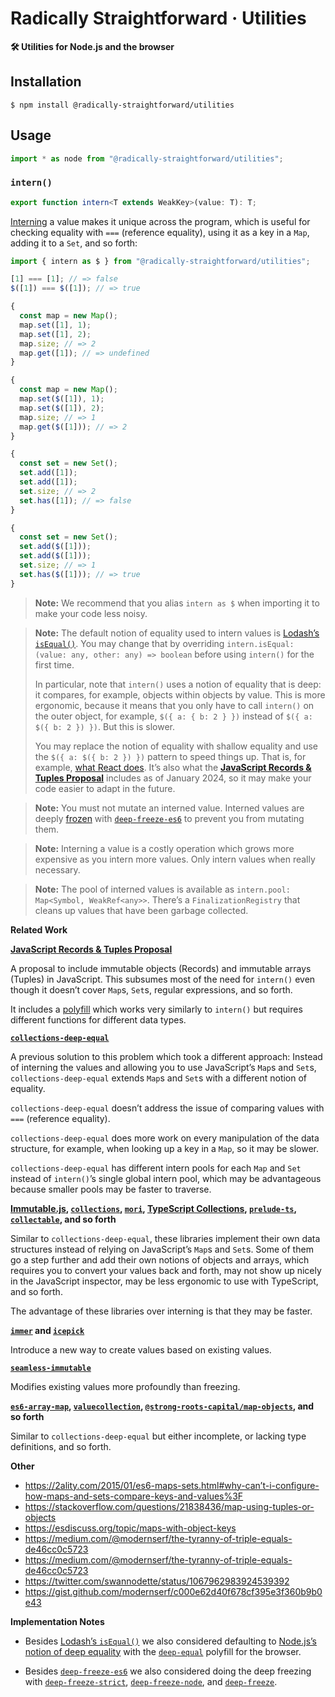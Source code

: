 # Radically Straightforward · Utilities

**🛠️ Utilities for Node.js and the browser**

## Installation

```console
$ npm install @radically-straightforward/utilities
```

## Usage

```typescript
import * as node from "@radically-straightforward/utilities";
```

<!-- DOCUMENTATION START: ./source/index.mts -->

### `intern()`

```typescript
export function intern<T extends WeakKey>(value: T): T;
```

[Interning](<https://en.wikipedia.org/wiki/Interning_(computer_science)>) a value makes it unique across the program, which is useful for checking equality with `===` (reference equality), using it as a key in a `Map`, adding it to a `Set`, and so forth:

```javascript
import { intern as $ } from "@radically-straightforward/utilities";

[1] === [1]; // => false
$([1]) === $([1]); // => true

{
  const map = new Map();
  map.set([1], 1);
  map.set([1], 2);
  map.size; // => 2
  map.get([1]); // => undefined
}

{
  const map = new Map();
  map.set($([1]), 1);
  map.set($([1]), 2);
  map.size; // => 1
  map.get($([1])); // => 2
}

{
  const set = new Set();
  set.add([1]);
  set.add([1]);
  set.size; // => 2
  set.has([1]); // => false
}

{
  const set = new Set();
  set.add($([1]));
  set.add($([1]));
  set.size; // => 1
  set.has($([1])); // => true
}
```

> **Note:** We recommend that you alias `intern as $` when importing it to make your code less noisy.

> **Note:** The default notion of equality used to intern values is [Lodash’s `isEqual()`](https://lodash.com/docs/4.17.15#isEqual). You may change that by overriding `intern.isEqual: (value: any, other: any) => boolean` before using `intern()` for the first time.
>
> In particular, note that `intern()` uses a notion of equality that is deep: it compares, for example, objects within objects by value. This is more ergonomic, because it means that you only have to call `intern()` on the outer object, for example, `$({ a: { b: 2 } })` instead of `$({ a: $({ b: 2 }) })`. But this is slower.
>
> You may replace the notion of equality with shallow equality and use the `$({ a: $({ b: 2 }) })` pattern to speed things up. That is, for example, [what React does](https://legacy.reactjs.org/docs/react-api.html#reactpurecomponent). It’s also what the [**JavaScript Records & Tuples Proposal**](https://github.com/tc39/proposal-record-tuple) includes as of January 2024, so it may make your code easier to adapt in the future.

> **Note:** You must not mutate an interned value. Interned values are deeply [frozen](https://developer.mozilla.org/en-US/docs/Web/JavaScript/Reference/Global_Objects/Object/freeze) with [`deep-freeze-es6`](https://npm.im/deep-freeze-es6) to prevent you from mutating them.

> **Note:** Interning a value is a costly operation which grows more expensive as you intern more values. Only intern values when really necessary.

> **Note:** The pool of interned values is available as `intern.pool: Map<Symbol, WeakRef<any>>`. There’s a `FinalizationRegistry` that cleans up values that have been garbage collected.

**Related Work**

**[JavaScript Records & Tuples Proposal](https://github.com/tc39/proposal-record-tuple)**

A proposal to include immutable objects (Records) and immutable arrays (Tuples) in JavaScript. This subsumes most of the need for `intern()` even though it doesn’t cover `Map`s, `Set`s, regular expressions, and so forth.

It includes a [polyfill](https://github.com/bloomberg/record-tuple-polyfill) which works very similarly to `intern()` but requires different functions for different data types.

**[`collections-deep-equal`](https://npm.im/collections-deep-equal)**

A previous solution to this problem which took a different approach: Instead of interning the values and allowing you to use JavaScript’s `Map`s and `Set`s, `collections-deep-equal` extends `Map`s and `Set`s with a different notion of equality.

`collections-deep-equal` doesn’t address the issue of comparing values with `===` (reference equality).

`collections-deep-equal` does more work on every manipulation of the data structure, for example, when looking up a key in a `Map`, so it may be slower.

`collections-deep-equal` has different intern pools for each `Map` and `Set` instead of `intern()`’s single global intern pool, which may be advantageous because smaller pools may be faster to traverse.

**[Immutable.js](https://npm.im/immutable), [`collections`](https://npm.im/collections), [`mori`](https://npm.im/mori), [TypeScript Collections](https://npm.im/typescript-collections), [`prelude-ts`](https://npm.im/prelude-ts), [`collectable`](https://npm.im/collectable), and so forth**

Similar to `collections-deep-equal`, these libraries implement their own data structures instead of relying on JavaScript’s `Map`s and `Set`s. Some of them go a step further and add their own notions of objects and arrays, which requires you to convert your values back and forth, may not show up nicely in the JavaScript inspector, may be less ergonomic to use with TypeScript, and so forth.

The advantage of these libraries over interning is that they may be faster.

**[`immer`](https://npm.im/immer) and [`icepick`](https://npm.im/icepick)**

Introduce a new way to create values based on existing values.

**[`seamless-immutable`](https://npm.im/seamless-immutable)**

Modifies existing values more profoundly than freezing.

**[`es6-array-map`](https://npm.im/es6-array-map), [`valuecollection`](https://npm.im/valuecollection), [`@strong-roots-capital/map-objects`](https://npm.im/@strong-roots-capital/map-objects), and so forth**

Similar to `collections-deep-equal` but either incomplete, or lacking type definitions, and so forth.

**Other**

- <https://2ality.com/2015/01/es6-maps-sets.html#why-can’t-i-configure-how-maps-and-sets-compare-keys-and-values%3F>
- <https://stackoverflow.com/questions/21838436/map-using-tuples-or-objects>
- <https://esdiscuss.org/topic/maps-with-object-keys>
- <https://medium.com/@modernserf/the-tyranny-of-triple-equals-de46cc0c5723>
- <https://medium.com/@modernserf/the-tyranny-of-triple-equals-de46cc0c5723>
- <https://twitter.com/swannodette/status/1067962983924539392>
- <https://gist.github.com/modernserf/c000e62d40f678cf395e3f360b9b0e43>

**Implementation Notes**

- Besides [Lodash’s `isEqual()`](https://lodash.com/docs/4.17.15#isEqual) we also considered defaulting to [Node.js’s notion of deep equality](https://nodejs.org/dist/latest-v21.x/docs/api/util.html#utilisdeepstrictequalval1-val2) with the [`deep-equal`](https://npm.im/package/deep-equal) polyfill for the browser.

- Besides [`deep-freeze-es6`](https://npm.im/deep-freeze-es6) we also considered doing the deep freezing with [`deep-freeze-strict`](https://npm.im/deep-freeze-strict), [`deep-freeze-node`](https://npm.im/deep-freeze-node), and [`deep-freeze`](https://npm.im/deep-freeze).

<!-- DOCUMENTATION END: ./source/index.mts -->
